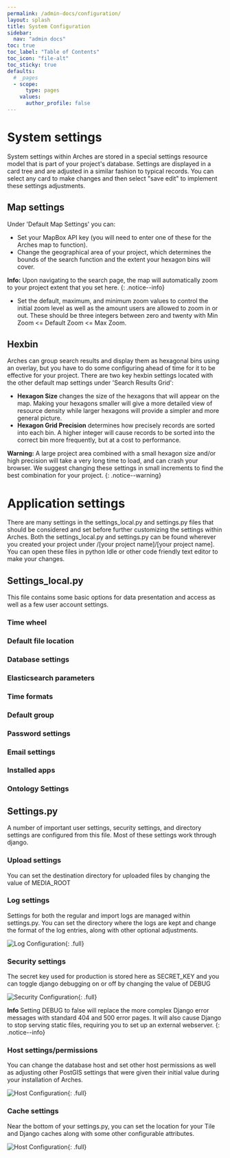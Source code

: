 ```yaml
---
permalink: /admin-docs/configuration/
layout: splash
title: System Configuration
sidebar:
  nav: "admin docs"
toc: true
toc_label: "Table of Contents"
toc_icon: "file-alt"
toc_sticky: true
defaults:
  # _pages
  - scope:
      type: pages
    values:
      author_profile: false
---  
```


# System settings
System settings within Arches are stored in a special settings resource model that is part of your project's database. Settings are displayed in a card tree and are adjusted in a similar fashion to typical records. You can select any card to make changes and then select "save edit" to implement these settings adjustments.
## Map settings
Under 'Default Map Settings' you can:
* Set your MapBox API key (you will need to enter one of these for the Arches map to function).
* Change the geographical area of your project, which determines the bounds of the search function and the extent your hexagon bins will cover.

**Info:** Upon navigating to the search page, the map will automatically zoom to your project extent that you set here.
{: .notice--info}
* Set the default, maximum, and minimum zoom values to control the initial zoom level as well as the amount users are allowed to zoom in or out. These should be three integers between zero and twenty with  Min Zoom <= Default Zoom <= Max Zoom.
## Hexbin
Arches can group search results and display them as hexagonal bins using an overlay, but you have to do some configuring ahead of time for it to be effective for your project. There are two key hexbin settings located with the other default map settings under 'Search Results Grid':
* **Hexagon Size** changes the size of the hexagons that will appear on the map. Making your hexagons smaller will give a more detailed view of resource density while larger hexagons will provide a simpler and more general picture.
* **Hexagon Grid Precision** determines how precisely records are sorted into each bin. A higher integer will cause records to be sorted into the correct bin more frequently, but at a cost to performance.

**Warning:** A large project area combined with a small hexagon size and/or high precision will take a very long time to load, and can crash your browser. We suggest changing these settings in small increments to find the best combination for your project.
{: .notice--warning}

# Application settings
There are many settings in the settings_local.py and settings.py files that should be considered and set before further customizing the settings within Arches. Both the settings_local.py and settings.py can be found wherever you created your project under /[your  project name]/[your project name]. You can open these files in python Idle or other code friendly text editor to make your changes.
## Settings_local.py
This file contains some basic options for data presentation and access as well as a few user account settings.
### Time wheel
### Default file location
### Database settings
### Elasticsearch parameters
### Time formats
### Default group
### Password settings
### Email settings
### Installed apps
### Ontology Settings

## Settings.py
A number of important user settings, security settings, and directory settings are configured from this file. Most of these settings work through django.
### Upload settings
You can set the destination directory for uploaded files by changing the value of MEDIA_ROOT
### Log settings
Settings for both the regular and import logs are managed within settings.py. You can set the directory where the logs are kept and change the format of the log entries, along with other optional adjustments.


![Log Configuration]({{site.url}}/assets/images/loggingConfigurationAnnotated.png){: .full}
### Security settings
The secret key used for production is stored here as SECRET_KEY and you can toggle django debugging on or off by changing the value of DEBUG


![Security Configuration]({{site.url}}/assets/images/securitySettingsAnnotated.png){: .full}

**Info** Setting DEBUG to false will replace the more complex Django error messages with standard 404 and 500 error pages. It will also cause Django to stop serving static files, requiring you to set up an external webserver.
{: .notice--info}
### Host settings/permissions
You can change the database host and set other host permissions as well as adjusting other PostGIS settings that were given their initial value during your installation of Arches.


![Host Configuration]({{site.url}}/assets/images/hostSettingsAnnotated.png){: .full}
### Cache settings
Near the bottom of your settings.py, you can set the location for your Tile and Django caches along with some other configurable attributes.  

    
![Host Configuration]({{site.url}}/assets/images/cacheSettings.png){: .full}
